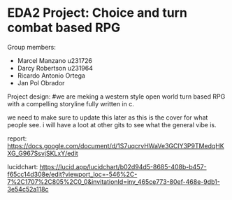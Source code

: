 # EDA2 Project: Choice and turn combat based RPG

Group members:
- Marcel Manzano u231726
- Darcy Robertson u231964
- Ricardo Antonio Ortega
- Jan Pol Obrador 

Project design:
#we are meking a western style open world turn based RPG with a compelling storyline fully written in c.

we need to make sure to update this later as this is the cover for what people see. i will have a loot at other gits to see what the general vibe is.

report:
   https://docs.google.com/document/d/1S7uqcrvHWaVe3GClY3P9TMedqHKXG_G967SsvjSKLxY/edit
 
lucidchart:
   https://lucid.app/lucidchart/b02d94d5-8685-408b-b457-f65cc14d308e/edit?viewport_loc=-546%2C-7%2C1707%2C805%2C0_0&invitationId=inv_465ce773-80ef-468e-9db1-3e54c52a118c
   